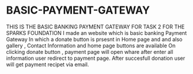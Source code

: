 # BASIC-PAYMENT-GATEWAY
THIS IS THE BASIC BANKING PAYMENT GATEWAY FOR TASK 2  FOR THE SPARKS FOUNDATION 
I made an website which is basic banking Payment Gateway In which a donate button is prsesnt in Home page and and also gallery , Contact Information and home page buttons are available 
On clicking donate button , payment page will open whare after enter all information user redirect to payment page. After succesfull donation user will get payment recipet via email.
